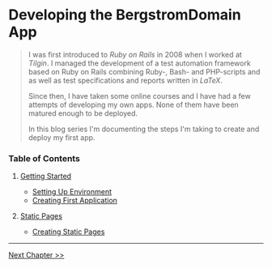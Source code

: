 # Developing the BergstromDomain App #
> I was first introduced to *Ruby on Rails* in 2008 when I worked at *Tilgin*.  I managed the development of a test automation framework based on Ruby on Rails combining Ruby-, Bash- and PHP-scripts and as well as test specifications and reports written in *LaTeX*.
>
> Since then, I have taken some online courses and I have had a few attempts of developing my own apps. None of them have been matured enough to be deployed. 
>
> In this blog series I'm documenting the steps I'm taking to create and deploy my first app.


### Table of Contents ###
1. [Getting Started](./section_1_getting_started/1_0_getting_started_toc.md)
    - [Setting Up Environment](./section_1_getting_started/1_1_setting_up_environment.md)
    - [Creating First Application](./section_1_getting_started/1_2_creating_a_new_application.md)

2. [Static Pages](./section_2_static_pages/2_0_static_pages_toc.md)
    - [Creating Static Pages](./section_2_static_pages/2_1_creating_static_pages.md)

----------
[Next Chapter >>](./section_1_getting_started/1_0_getting_started_toc.md)
